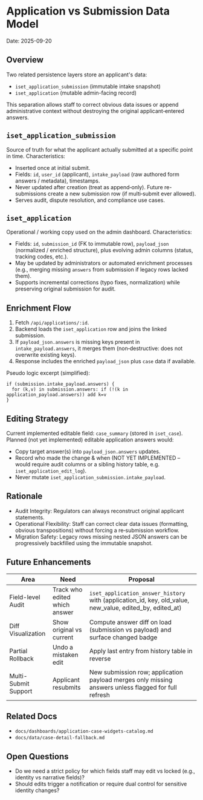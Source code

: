 # Application vs Submission Data Model

Date: 2025-09-20

## Overview
Two related persistence layers store an applicant's data:
- `iset_application_submission` (immutable intake snapshot)
- `iset_application` (mutable admin-facing record)

This separation allows staff to correct obvious data issues or append administrative context without destroying the original applicant‑entered answers.

## `iset_application_submission`
Source of truth for what the applicant actually submitted at a specific point in time.
Characteristics:
- Inserted once at initial submit.
- Fields: `id`, `user_id` (applicant), `intake_payload` (raw authored form answers / metadata), timestamps.
- Never updated after creation (treat as append‑only). Future re-submissions create a new submission row (if multi‑submit ever allowed).
- Serves audit, dispute resolution, and compliance use cases.

## `iset_application`
Operational / working copy used on the admin dashboard.
Characteristics:
- Fields: `id`, `submission_id` (FK to immutable row), `payload_json` (normalized / enriched structure), plus evolving admin columns (status, tracking codes, etc.).
- May be updated by administrators or automated enrichment processes (e.g., merging missing `answers` from submission if legacy rows lacked them).
- Supports incremental corrections (typo fixes, normalization) while preserving original submission for audit.

## Enrichment Flow
1. Fetch `/api/applications/:id`.
2. Backend loads the `iset_application` row and joins the linked submission.
3. If `payload_json.answers` is missing keys present in `intake_payload.answers`, it merges them (non‑destructive: does not overwrite existing keys).
4. Response includes the enriched `payload_json` plus `case` data if available.

Pseudo logic excerpt (simplified):
```
if (submission.intake_payload.answers) {
  for (k,v) in submission.answers: if (!(k in application_payload.answers)) add k=v
}
```

## Editing Strategy
Current implemented editable field: `case_summary` (stored in `iset_case`).
Planned (not yet implemented) editable application answers would:
- Copy target answer(s) into `payload_json.answers` updates.
- Record who made the change & when (NOT YET IMPLEMENTED – would require audit columns or a sibling history table, e.g. `iset_application_edit_log`).
- Never mutate `iset_application_submission.intake_payload`.

## Rationale
- Audit Integrity: Regulators can always reconstruct original applicant statements.
- Operational Flexibility: Staff can correct clear data issues (formatting, obvious transpositions) without forcing a re‑submission workflow.
- Migration Safety: Legacy rows missing nested JSON answers can be progressively backfilled using the immutable snapshot.

## Future Enhancements
| Area | Need | Proposal |
|------|------|---------|
| Field-level Audit | Track who edited which answer | `iset_application_answer_history` with (application_id, key, old_value, new_value, edited_by, edited_at) |
| Diff Visualization | Show original vs current | Compute answer diff on load (submission vs payload) and surface changed badge |
| Partial Rollback | Undo a mistaken edit | Apply last entry from history table in reverse |
| Multi-Submit Support | Applicant resubmits | New submission row; application payload merges only missing answers unless flagged for full refresh |

## Related Docs
- `docs/dashboards/application-case-widgets-catalog.md`
- `docs/data/case-detail-fallback.md`

## Open Questions
- Do we need a strict policy for which fields staff may edit vs locked (e.g., identity vs narrative fields)?
- Should edits trigger a notification or require dual control for sensitive identity changes?

